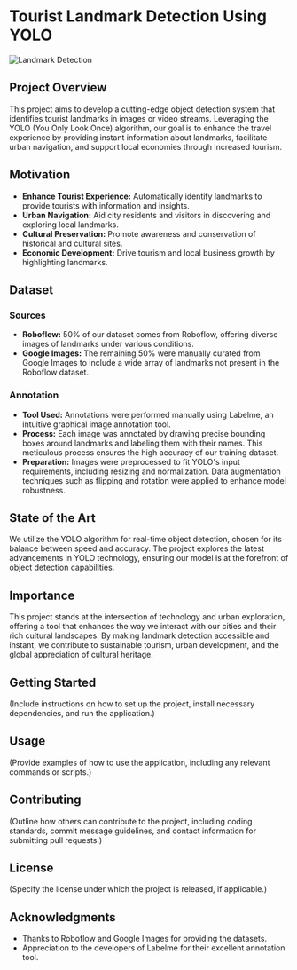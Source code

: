 # Tourist Landmark Detection Using YOLO

![Landmark Detection](./outputs/images.png)

## Project Overview

This project aims to develop a cutting-edge object detection system that identifies tourist landmarks in images or video streams. Leveraging the YOLO (You Only Look Once) algorithm, our goal is to enhance the travel experience by providing instant information about landmarks, facilitate urban navigation, and support local economies through increased tourism.

## Motivation

- **Enhance Tourist Experience:** Automatically identify landmarks to provide tourists with information and insights.
- **Urban Navigation:** Aid city residents and visitors in discovering and exploring local landmarks.
- **Cultural Preservation:** Promote awareness and conservation of historical and cultural sites.
- **Economic Development:** Drive tourism and local business growth by highlighting landmarks.

## Dataset

### Sources

- **Roboflow:** 50% of our dataset comes from Roboflow, offering diverse images of landmarks under various conditions.
- **Google Images:** The remaining 50% were manually curated from Google Images to include a wide array of landmarks not present in the Roboflow dataset.

### Annotation

- **Tool Used:** Annotations were performed manually using Labelme, an intuitive graphical image annotation tool.
- **Process:** Each image was annotated by drawing precise bounding boxes around landmarks and labeling them with their names. This meticulous process ensures the high accuracy of our training dataset.
- **Preparation:** Images were preprocessed to fit YOLO's input requirements, including resizing and normalization. Data augmentation techniques such as flipping and rotation were applied to enhance model robustness.

## State of the Art

We utilize the YOLO algorithm for real-time object detection, chosen for its balance between speed and accuracy. The project explores the latest advancements in YOLO technology, ensuring our model is at the forefront of object detection capabilities.

## Importance

This project stands at the intersection of technology and urban exploration, offering a tool that enhances the way we interact with our cities and their rich cultural landscapes. By making landmark detection accessible and instant, we contribute to sustainable tourism, urban development, and the global appreciation of cultural heritage.

## Getting Started

(Include instructions on how to set up the project, install necessary dependencies, and run the application.)

## Usage

(Provide examples of how to use the application, including any relevant commands or scripts.)

## Contributing

(Outline how others can contribute to the project, including coding standards, commit message guidelines, and contact information for submitting pull requests.)

## License

(Specify the license under which the project is released, if applicable.)

## Acknowledgments

- Thanks to Roboflow and Google Images for providing the datasets.
- Appreciation to the developers of Labelme for their excellent annotation tool.
